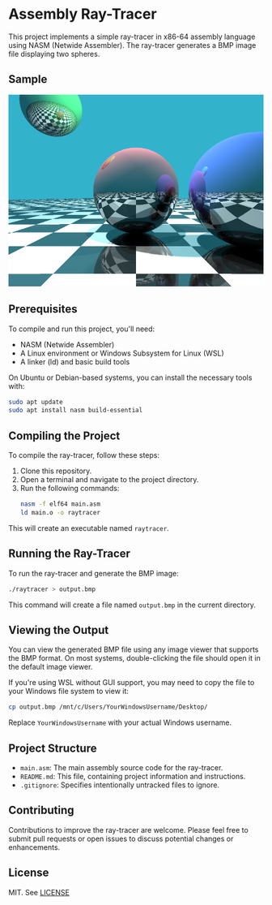 # Assembly Ray-Tracer

This project implements a simple ray-tracer in x86-64 assembly language using NASM (Netwide Assembler). The ray-tracer generates a BMP image file displaying two spheres.

## Sample

![Image](resources/output.bmp)

## Prerequisites

To compile and run this project, you'll need:

- NASM (Netwide Assembler)
- A Linux environment or Windows Subsystem for Linux (WSL)
- A linker (ld) and basic build tools

On Ubuntu or Debian-based systems, you can install the necessary tools with:

```bash
sudo apt update
sudo apt install nasm build-essential
```

## Compiling the Project

To compile the ray-tracer, follow these steps:

1. Clone this repository.
2. Open a terminal and navigate to the project directory.
3. Run the following commands:
    ```bash
    nasm -f elf64 main.asm
    ld main.o -o raytracer
    ```

This will create an executable named `raytracer`.

## Running the Ray-Tracer

To run the ray-tracer and generate the BMP image:

```bash
./raytracer > output.bmp
```

This command will create a file named `output.bmp` in the current directory.

## Viewing the Output

You can view the generated BMP file using any image viewer that supports the BMP format. On most systems, double-clicking the file should open it in the default image viewer.

If you're using WSL without GUI support, you may need to copy the file to your Windows file system to view it:

```bash
cp output.bmp /mnt/c/Users/YourWindowsUsername/Desktop/
```

Replace `YourWindowsUsername` with your actual Windows username.

## Project Structure

- `main.asm`: The main assembly source code for the ray-tracer.
- `README.md`: This file, containing project information and instructions.
- `.gitignore`: Specifies intentionally untracked files to ignore.

## Contributing

Contributions to improve the ray-tracer are welcome. Please feel free to submit pull requests or open issues to discuss potential changes or enhancements.

## License

MIT. See [LICENSE](LICENSE)

